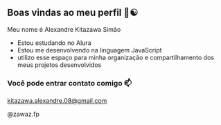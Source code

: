## Boas vindas ao meu perfil 🦈☯

Meu nome é Alexandre Kitazawa Simão

- Estou estudando no Alura
- Estou me desenvolvendo na linguagem JavaScript
- utilizo esse espaço para minha organização e compartilhamento dos meus projetos desenvolvidos 

### Você pode entrar contato comigo 📫
kitazawa.alexandre.08@gmail.com

@zawaz.fp
